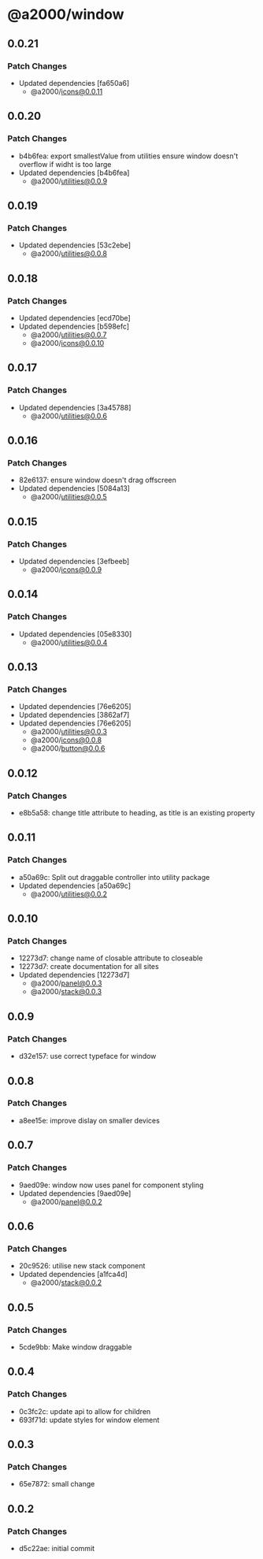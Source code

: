 # @a2000/window

## 0.0.21

### Patch Changes

- Updated dependencies [fa650a6]
  - @a2000/icons@0.0.11

## 0.0.20

### Patch Changes

- b4b6fea: export smallestValue from utilities
  ensure window doesn't overflow if widht is too large
- Updated dependencies [b4b6fea]
  - @a2000/utilities@0.0.9

## 0.0.19

### Patch Changes

- Updated dependencies [53c2ebe]
  - @a2000/utilities@0.0.8

## 0.0.18

### Patch Changes

- Updated dependencies [ecd70be]
- Updated dependencies [b598efc]
  - @a2000/utilities@0.0.7
  - @a2000/icons@0.0.10

## 0.0.17

### Patch Changes

- Updated dependencies [3a45788]
  - @a2000/utilities@0.0.6

## 0.0.16

### Patch Changes

- 82e6137: ensure window doesn't drag offscreen
- Updated dependencies [5084a13]
  - @a2000/utilities@0.0.5

## 0.0.15

### Patch Changes

- Updated dependencies [3efbeeb]
  - @a2000/icons@0.0.9

## 0.0.14

### Patch Changes

- Updated dependencies [05e8330]
  - @a2000/utilities@0.0.4

## 0.0.13

### Patch Changes

- Updated dependencies [76e6205]
- Updated dependencies [3862af7]
- Updated dependencies [76e6205]
  - @a2000/utilities@0.0.3
  - @a2000/icons@0.0.8
  - @a2000/button@0.0.6

## 0.0.12

### Patch Changes

- e8b5a58: change title attribute to heading, as title is an existing property

## 0.0.11

### Patch Changes

- a50a69c: Split out draggable controller into utility package
- Updated dependencies [a50a69c]
  - @a2000/utilities@0.0.2

## 0.0.10

### Patch Changes

- 12273d7: change name of closable attribute to closeable
- 12273d7: create documentation for all sites
- Updated dependencies [12273d7]
  - @a2000/panel@0.0.3
  - @a2000/stack@0.0.3

## 0.0.9

### Patch Changes

- d32e157: use correct typeface for window

## 0.0.8

### Patch Changes

- a8ee15e: improve dislay on smaller devices

## 0.0.7

### Patch Changes

- 9aed09e: window now uses panel for component styling
- Updated dependencies [9aed09e]
  - @a2000/panel@0.0.2

## 0.0.6

### Patch Changes

- 20c9526: utilise new stack component
- Updated dependencies [a1fca4d]
  - @a2000/stack@0.0.2

## 0.0.5

### Patch Changes

- 5cde9bb: Make window draggable

## 0.0.4

### Patch Changes

- 0c3fc2c: update api to allow for children
- 693f71d: update styles for window element

## 0.0.3

### Patch Changes

- 65e7872: small change

## 0.0.2

### Patch Changes

- d5c22ae: initial commit
